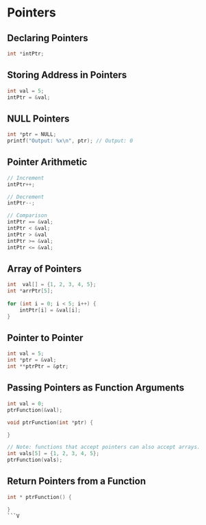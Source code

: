 # Pointers

## Declaring Pointers
``` c
int *intPtr;   
```

## Storing Address in Pointers
``` c
int val = 5;
intPtr = &val;
```

## NULL Pointers
``` c
int *ptr = NULL;
printf("Output: %x\n", ptr); // Output: 0
```

## Pointer Arithmetic
``` c
// Increment
intPtr++;

// Decrement
intPtr--;

// Comparison
intPtr == &val;
intPtr < &val;
intPtr > &val
intPtr >= &val;
intPtr <= &val;
```

## Array of Pointers
``` c
int  val[] = {1, 2, 3, 4, 5};
int *arrPtr[5];
 
for (int i = 0; i < 5; i++) {
    intPtr[i] = &val[i];
}
```

## Pointer to Pointer
``` c
int val = 5;
int *ptr = &val;
int **ptrPtr = &ptr;
```
## Passing Pointers as Function Arguments
``` c
int val = 0;
ptrFunction(&val);

void ptrFunction(int *ptr) {

}

// Note: functions that accept pointers can also accept arrays.
int vals[5] = {1, 2, 3, 4, 5};
ptrFunction(vals);
```

## Return Pointers from a Function
``` c
int * ptrFunction() {

}
```V